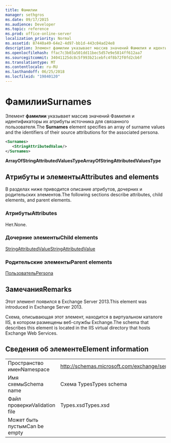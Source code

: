 ```yaml
---
title: Фамилии
manager: sethgros
ms.date: 09/17/2015
ms.audience: Developer
ms.topic: reference
ms.prod: office-online-server
localization_priority: Normal
ms.assetid: 87440a49-64e2-4d97-bb1d-443c04ad24e8
description: Элемент фамилии указывает массив значений Фамилия и идентификаторы их атрибуты источника для связанного пользователя.
ms.openlocfilehash: ffac7c3b03a501dd11bec5d57e9e5814ff612aa7
ms.sourcegitcommit: 34041125dc8c5f993b21cebfc4f8b72f0fd2cb6f
ms.translationtype: MT
ms.contentlocale: ru-RU
ms.lasthandoff: 06/25/2018
ms.locfileid: "19840120"
---
```

# <a name="surnames"></a><span data-ttu-id="aceff-103">Фамилии</span><span class="sxs-lookup"><span data-stu-id="aceff-103">Surnames</span></span>

<span data-ttu-id="aceff-104">Элемент **фамилии** указывает массив значений Фамилия и идентификаторы их атрибуты источника для связанного пользователя.</span><span class="sxs-lookup"><span data-stu-id="aceff-104">The **Surnames** element specifies an array of surname values and the identifiers of their source attributions for the associated persona.</span></span> 
  
```XML
<Surnames>
   <StringAttributedValue/>
</Surnames>
```

 <span data-ttu-id="aceff-105">**ArrayOfStringAttributedValuesType**</span><span class="sxs-lookup"><span data-stu-id="aceff-105">**ArrayOfStringAttributedValuesType**</span></span>
## <a name="attributes-and-elements"></a><span data-ttu-id="aceff-106">Атрибуты и элементы</span><span class="sxs-lookup"><span data-stu-id="aceff-106">Attributes and elements</span></span>

<span data-ttu-id="aceff-107">В разделах ниже приводится описание атрибутов, дочерних и родительских элементов.</span><span class="sxs-lookup"><span data-stu-id="aceff-107">The following sections describe attributes, child elements, and parent elements.</span></span>
  
### <a name="attributes"></a><span data-ttu-id="aceff-108">Атрибуты</span><span class="sxs-lookup"><span data-stu-id="aceff-108">Attributes</span></span>

<span data-ttu-id="aceff-109">Нет.</span><span class="sxs-lookup"><span data-stu-id="aceff-109">None.</span></span>
  
### <a name="child-elements"></a><span data-ttu-id="aceff-110">Дочерние элементы</span><span class="sxs-lookup"><span data-stu-id="aceff-110">Child elements</span></span>

[<span data-ttu-id="aceff-111">StringAttributedValue</span><span class="sxs-lookup"><span data-stu-id="aceff-111">StringAttributedValue</span></span>](stringattributedvalue.md)
  
### <a name="parent-elements"></a><span data-ttu-id="aceff-112">Родительские элементы</span><span class="sxs-lookup"><span data-stu-id="aceff-112">Parent elements</span></span>

[<span data-ttu-id="aceff-113">Пользователь</span><span class="sxs-lookup"><span data-stu-id="aceff-113">Persona</span></span>](persona.md)
  
## <a name="remarks"></a><span data-ttu-id="aceff-114">Замечания</span><span class="sxs-lookup"><span data-stu-id="aceff-114">Remarks</span></span>

<span data-ttu-id="aceff-115">Этот элемент появился в Exchange Server 2013.</span><span class="sxs-lookup"><span data-stu-id="aceff-115">This element was introduced in Exchange Server 2013.</span></span>
  
<span data-ttu-id="aceff-116">Схема, описывающая этот элемент, находится в виртуальном каталоге IIS, в котором размещены веб-службы Exchange.</span><span class="sxs-lookup"><span data-stu-id="aceff-116">The schema that describes this element is located in the IIS virtual directory that hosts Exchange Web Services.</span></span>
  
## <a name="element-information"></a><span data-ttu-id="aceff-117">Сведения об элементе</span><span class="sxs-lookup"><span data-stu-id="aceff-117">Element information</span></span>

|||
|:-----|:-----|
|<span data-ttu-id="aceff-118">Пространство имен</span><span class="sxs-lookup"><span data-stu-id="aceff-118">Namespace</span></span>  <br/> |http://schemas.microsoft.com/exchange/services/2006/types  <br/> |
|<span data-ttu-id="aceff-119">Имя схемы</span><span class="sxs-lookup"><span data-stu-id="aceff-119">Schema name</span></span>  <br/> |<span data-ttu-id="aceff-120">Схема Types</span><span class="sxs-lookup"><span data-stu-id="aceff-120">Types schema</span></span>  <br/> |
|<span data-ttu-id="aceff-121">Файл проверки</span><span class="sxs-lookup"><span data-stu-id="aceff-121">Validation file</span></span>  <br/> |<span data-ttu-id="aceff-122">Types.xsd</span><span class="sxs-lookup"><span data-stu-id="aceff-122">Types.xsd</span></span>  <br/> |
|<span data-ttu-id="aceff-123">Может быть пустым</span><span class="sxs-lookup"><span data-stu-id="aceff-123">Can be empty</span></span>  <br/> ||
   

